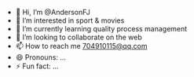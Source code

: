 - 👋 Hi, I’m @AndersonFJ
- 👀 I’m interested in sport & movies
- 🌱 I’m currently learning quality process management
- 💞️ I’m looking to collaborate on the web 
- 📫 How to reach me 704910115@qq.com
- 😄 Pronouns: ...
- ⚡ Fun fact: ...

<!---
AndersonFJ/AndersonFJ is a ✨ special ✨ repository because its `README.md` (this file) appears on your GitHub profile.
You can click the Preview link to take a look at your changes.
--->
